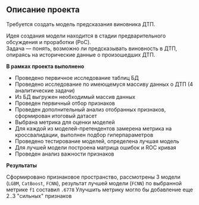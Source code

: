 ## Описание проекта

Требуется создать модель предсказания виновника ДТП. 

Идея создания модели находится в стадии предварительного обсуждения и проработки (PoC).<br>Задача — понять, возможно ли предсказывать виновность в ДТП, опираясь на исторические данные о произошедших ДТП.

**В рамках проекта выполнено**
- Проведено первичное исследование таблиц БД
- Проведено исследование по имеющемуся массиву данных о ДТП (4 аналитические задачи)
- Из БД выгружен необходимый массив данных
- Проведен первичный отбор признаков
- Проведен дополнительный анализ отобранных признаков, сформирован итоговый датасет
- Выбрана метрика для оценки моделей
- Для каждой из моделей-претендентов замерена метрика на кроссвалидации, выполнен подбор гиперпараметров
- Проведено тестирование моделей, определена лучшая модель
- Для лучшей модели построена матрица ошибок и ROC кривая
- Проведен анализ важности признаков

**Результаты**<br>

Сформировано признаковое пространство, рассмотрены 3 модели (`LGBM`, `CatBoost`, `FCNN`), результат лучшей модели (`FCNN`) по выбранной метрике `f1` составил `.6778` Улучшить метрику могло бы добавление еще 2..3 "сильных" признаков
